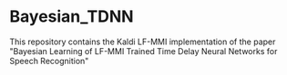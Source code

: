 # Bayesian_TDNN
This repository contains the Kaldi LF-MMI implementation of the paper "Bayesian Learning of LF-MMI Trained Time Delay Neural Networks for Speech Recognition"
